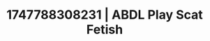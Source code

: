 ---
categories:
- Thigh worship
- Erogenous zones
- Breath play
- Body worship
- Ethical porn
image: /assets/images/1747788308231.jpg
layout: post
seo:
  description: Featured content with high-quality ABDL Play, Scat Fetish. HD images
    available.
  keywords: ABDL Play, Scat Fetish
  og_image: /assets/images/1747788308231.jpg
  schema_type: VisualArtwork
tags:
- ABDL Play
- Scat Fetish
- '#1747788308231'
title: 1747788308231 | ABDL Play Scat Fetish
---